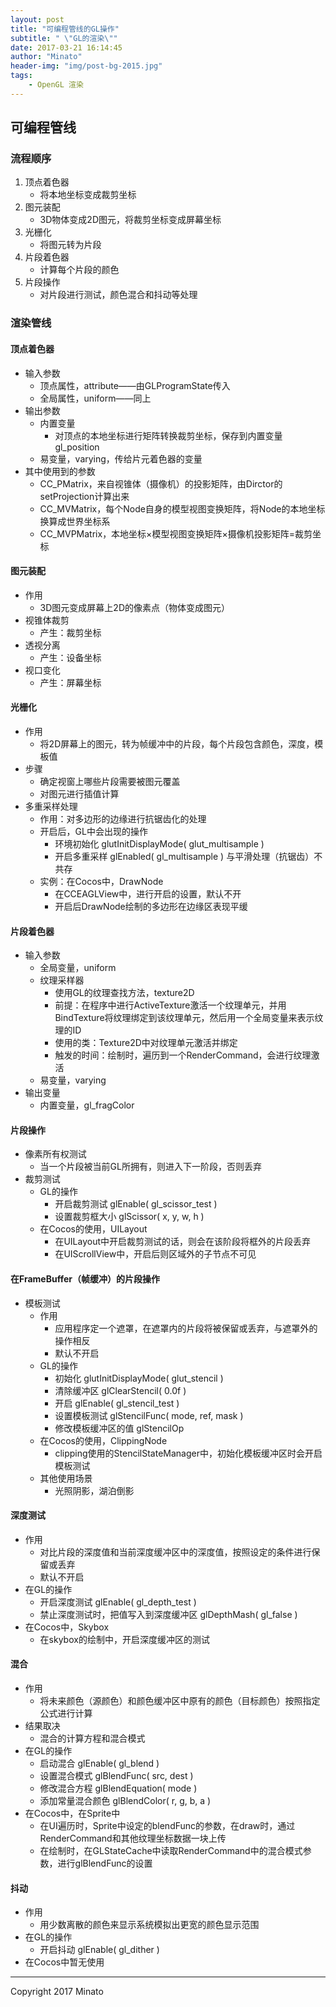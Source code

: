 ```yaml
---
layout: post
title: "可编程管线的GL操作"
subtitle: " \"GL的渲染\""
date: 2017-03-21 16:14:45
author: "Minato"
header-img: "img/post-bg-2015.jpg"
tags:
    - OpenGL 渲染
---
```


## 可编程管线
### 流程顺序
1. 顶点着色器
    * 将本地坐标变成裁剪坐标
2. 图元装配
    * 3D物体变成2D图元，将裁剪坐标变成屏幕坐标
3. 光栅化
    * 将图元转为片段
4. 片段着色器
    * 计算每个片段的颜色
5. 片段操作
    * 对片段进行测试，颜色混合和抖动等处理


### 渲染管线
#### 顶点着色器
* 输入参数
    * 顶点属性，attribute——由GLProgramState传入
    * 全局属性，uniform——同上
* 输出参数
    * 内置变量
        * 对顶点的本地坐标进行矩阵转换裁剪坐标，保存到内置变量gl_position
    * 易变量，varying，传给片元着色器的变量
* 其中使用到的参数
    * CC_PMatrix，来自视锥体（摄像机）的投影矩阵，由Dirctor的setProjection计算出来
    * CC_MVMatrix，每个Node自身的模型视图变换矩阵，将Node的本地坐标换算成世界坐标系
    * CC_MVPMatrix，本地坐标×模型视图变换矩阵×摄像机投影矩阵=裁剪坐标             
#### 图元装配
* 作用
    * 3D图元变成屏幕上2D的像素点（物体变成图元）
* 视锥体裁剪
    * 产生：裁剪坐标
* 透视分离
    * 产生：设备坐标
* 视口变化
    * 产生：屏幕坐标

#### 光栅化
* 作用
    * 将2D屏幕上的图元，转为帧缓冲中的片段，每个片段包含颜色，深度，模板值
* 步骤
    * 确定视窗上哪些片段需要被图元覆盖
    * 对图元进行插值计算
* 多重采样处理
    * 作用：对多边形的边缘进行抗锯齿化的处理
    * 开启后，GL中会出现的操作
        * 环境初始化 glutInitDisplayMode( glut_multisample )
        * 开启多重采样 glEnabled( gl_multisample )             与平滑处理（抗锯齿）不共存
    * 实例：在Cocos中，DrawNode
        * 在CCEAGLView中，进行开启的设置，默认不开
        * 开启后DrawNode绘制的多边形在边缘区表现平缓
          
#### 片段着色器
* 输入参数
    * 全局变量，uniform
    * 纹理采样器
        * 使用GL的纹理查找方法，texture2D
        * 前提：在程序中进行ActiveTexture激活一个纹理单元，并用BindTexture将纹理绑定到该纹理单元，然后用一个全局变量来表示纹理的ID
        * 使用的类：Texture2D中对纹理单元激活并绑定
        * 触发的时间：绘制时，遍历到一个RenderCommand，会进行纹理激活
    * 易变量，varying
* 输出变量
    * 内置变量，gl_fragColor

#### 片段操作
* 像素所有权测试
    * 当一个片段被当前GL所拥有，则进入下一阶段，否则丢弃
* 裁剪测试
    * GL的操作
        * 开启裁剪测试 glEnable( gl_scissor_test )
        * 设置裁剪框大小 glScissor( x, y, w, h )
    * 在Cocos的使用，UILayout
        * 在UILayout中开启裁剪测试的话，则会在该阶段将框外的片段丢弃
        * 在UIScrollView中，开启后则区域外的子节点不可见
     
#### 在FrameBuffer（帧缓冲）的片段操作
* 模板测试
    * 作用
        * 应用程序定一个遮罩，在遮罩内的片段将被保留或丢弃，与遮罩外的操作相反
        * 默认不开启
    * GL的操作
        * 初始化 glutInitDisplayMode( glut_stencil )
        * 清除缓冲区 glClearStencil( 0.0f )
        * 开启 glEnable( gl_stencil_test )
        * 设置模板测试 glStencilFunc( mode, ref, mask )
        * 修改模板缓冲区的值 glStencilOp
    * 在Cocos的使用，ClippingNode
        * clipping使用的StencilStateManager中，初始化模板缓冲区时会开启模板测试
    * 其他使用场景
        * 光照阴影，湖泊倒影

#### 深度测试
* 作用
    * 对比片段的深度值和当前深度缓冲区中的深度值，按照设定的条件进行保留或丢弃
    * 默认不开启
* 在GL的操作
    * 开启深度测试 glEnable( gl_depth_test )
    * 禁止深度测试时，把值写入到深度缓冲区 glDepthMash( gl_false )
* 在Cocos中，Skybox
    * 在skybox的绘制中，开启深度缓冲区的测试

#### 混合
* 作用
    * 将未来颜色（源颜色）和颜色缓冲区中原有的颜色（目标颜色）按照指定公式进行计算
* 结果取决
    * 混合的计算方程和混合模式
* 在GL的操作
    * 启动混合 glEnable( gl_blend )
    * 设置混合模式 glBlendFunc( src, dest )
    * 修改混合方程 glBlendEquation( mode )
    * 添加常量混合颜色 glBlendColor( r, g, b, a )
* 在Cocos中，在Sprite中
    * 在UI遍历时，Sprite中设定的blendFunc的参数，在draw时，通过RenderCommand和其他纹理坐标数据一块上传
    * 在绘制时，在GLStateCache中读取RenderCommand中的混合模式参数，进行glBlendFunc的设置

#### 抖动
* 作用
    * 用少数离散的颜色来显示系统模拟出更宽的颜色显示范围
* 在GL的操作
    * 开启抖动 glEnable( gl_dither )
* 在Cocos中暂无使用



------

Copyright 2017 Minato

